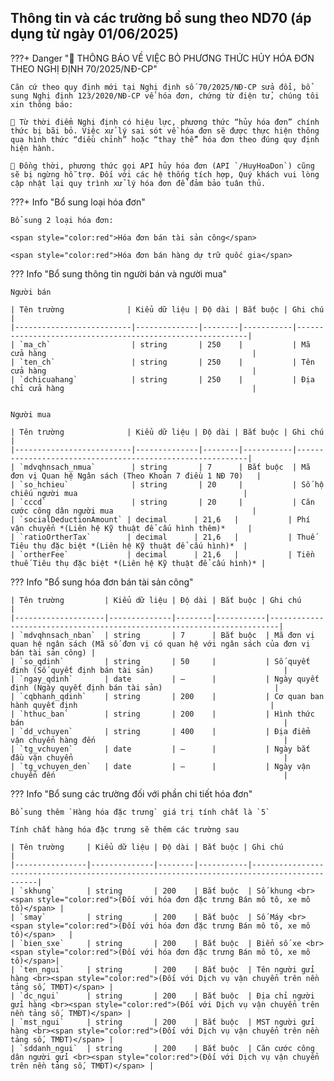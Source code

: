 ## **Thông tin và các trường bổ sung theo ND70 (áp dụng từ ngày 01/06/2025)**

???+ Danger "📢 THÔNG BÁO VỀ VIỆC BỎ PHƯƠNG THỨC HỦY HÓA ĐƠN THEO NGHỊ ĐỊNH 70/2025/NĐ-CP"

    Căn cứ theo quy định mới tại Nghị định số 70/2025/NĐ-CP sửa đổi, bổ sung Nghị định 123/2020/NĐ-CP về hóa đơn, chứng từ điện tử, chúng tôi xin thông báo:

    🔸 Từ thời điểm Nghị định có hiệu lực, phương thức “hủy hóa đơn” chính thức bị bãi bỏ. Việc xử lý sai sót về hóa đơn sẽ được thực hiện thông qua hình thức “điều chỉnh” hoặc “thay thế” hóa đơn theo đúng quy định hiện hành.

    🔸 Đồng thời, phương thức gọi API hủy hóa đơn (API `/HuyHoaDon`) cũng sẽ bị ngừng hỗ trợ. Đối với các hệ thống tích hợp, Quý khách vui lòng cập nhật lại quy trình xử lý hóa đơn để đảm bảo tuân thủ.

???+ Info "Bổ sung loại hóa đơn"

    Bổ sung 2 loại hóa đơn:

    <span style="color:red">Hóa đơn bán tài sản công</span>

    <span style="color:red">Hóa đơn bán hàng dự trữ quốc gia</span>

??? Info "Bổ sung thông tin người bán và người mua"

    Người bán

    | Tên trường              | Kiểu dữ liệu | Độ dài | Bắt buộc | Ghi chú                                                  |
    |--------------------------|--------------|--------|-----------|-----------------------------------------------------------|
    | `ma_ch`                  | string       | 250    |           | Mã cửa hàng                                              |
    | `ten_ch`                 | string       | 250    |           | Tên cửa hàng                                              |
    | `dchicuahang`            | string       | 250    |           | Địa chỉ cửa hàng                                          |


    Người mua

    | Tên trường              | Kiểu dữ liệu | Độ dài | Bắt buộc | Ghi chú                                                  |
    |--------------------------|--------------|--------|-----------|-----------------------------------------------------------|
    | `mdvqhnsach_nmua`        | string       | 7      | Bắt buộc  | Mã đơn vị Quan hệ Ngân sách (Theo Khoản 7 điều 1 NĐ 70)   |
    | `so_hchieu`              | string       | 20     |           | Số hộ chiếu người mua                                     |
    | `cccd`                   | string       | 20     |           | Căn cước công dân người mua                               |
    | `socialDeductionAmount` | decimal      | 21,6   |           | Phí vận chuyển *(Liên hệ Kỹ thuật để cấu hình thêm)*     |
    | `ratioOrtherTax`        | decimal      | 21,6   |           | Thuế Tiêu thụ đặc biệt *(Liên hệ Kỹ thuật để cấu hình)*  |
    | `ortherFee`             | decimal      | 21,6   |           | Tiền thuế Tiêu thụ đặc biệt *(Liên hệ Kỹ thuật để cấu hình)* |

??? Info "Bổ sung hóa đơn bán tài sản công"

    | Tên trường         | Kiểu dữ liệu | Độ dài | Bắt buộc | Ghi chú                                                               |
    |--------------------|--------------|--------|-----------|------------------------------------------------------------------------|
    | `mdvqhnsach_nban`  | string       | 7      | Bắt buộc  | Mã đơn vị quan hệ ngân sách (Mã số đơn vị có quan hệ với ngân sách của đơn vị bán tài sản công) |
    | `so_qdinh`         | string       | 50     |           | Số quyết định (Số quyết định bán tài sản)                             |
    | `ngay_qdinh`       | date         | –      |           | Ngày quyết định (Ngày quyết định bán tài sản)                         |
    | `cqbhanh_qdinh`    | string       | 200    |           | Cơ quan ban hành quyết định                                           |
    | `hthuc_ban`        | string       | 200    |           | Hình thức bán                                                          |
    | `dd_vchuyen`       | string       | 400    |           | Địa điểm vận chuyển hàng đến                                          |
    | `tg_vchuyen`       | date         | –      |           | Ngày bắt đầu vận chuyển                                               |
    | `tg_vchuyen_den`   | date         | –      |           | Ngày vận chuyển đến                                                   |

??? Info "Bổ sung các trường đối với phần chi tiết hóa đơn"

    Bổ sung thêm `Hàng hóa đặc trưng` giá trị tính chất là `5`

    Tính chất hàng hóa đặc trưng sẽ thêm các trường sau

    | Tên trường     | Kiểu dữ liệu | Độ dài | Bắt buộc | Ghi chú                                                                                   |
    |----------------|--------------|--------|-----------|--------------------------------------------------------------------------------------------|
    | `skhung`       | string       | 200    | Bắt buộc  | Số khung <br><span style="color:red">(Đối với hóa đơn đặc trưng Bán mô tô, xe mô tô)</span> |
    | `smay`         | string       | 200    | Bắt buộc  | Số Máy <br><span style="color:red">(Đối với hóa đơn đặc trưng Bán mô tô, xe mô tô)</span>   |
    | `bien_sxe`     | string       | 200    | Bắt buộc  | Biển số xe <br><span style="color:red">(Đối với hóa đơn đặc trưng Bán mô tô, xe mô tô)</span>|
    | `ten_ngui`     | string       | 200    | Bắt buộc  | Tên người gửi hàng <br><span style="color:red">(Đối với Dịch vụ vận chuyển trên nền tảng số, TMĐT)</span> |
    | `dc_ngui`      | string       | 200    | Bắt buộc  | Địa chỉ người gửi hàng <br><span style="color:red">(Đối với Dịch vụ vận chuyển trên nền tảng số, TMĐT)</span> |
    | `mst_ngui`     | string       | 200    | Bắt buộc  | MST người gửi hàng <br><span style="color:red">(Đối với Dịch vụ vận chuyển trên nền tảng số, TMĐT)</span> |
    | `sddanh_ngui`  | string       | 200    | Bắt buộc  | Căn cước công dân người gửi <br><span style="color:red">(Đối với Dịch vụ vận chuyển trên nền tảng số, TMĐT)</span> |
